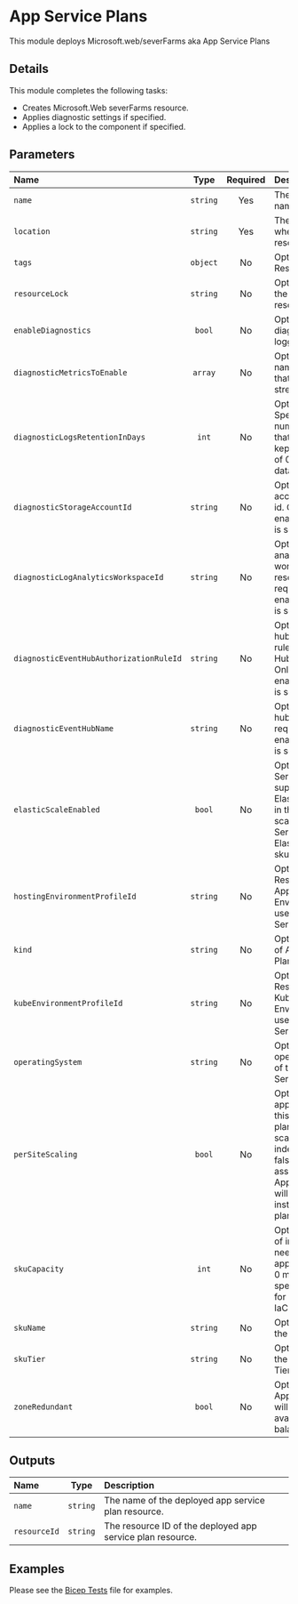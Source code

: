 # App Service Plans

This module deploys Microsoft.web/severFarms aka App Service Plans

## Details

This module completes the following tasks:

- Creates Microsoft.Web severFarms resource.
- Applies diagnostic settings if specified.
- Applies a lock to the component if specified.

## Parameters

| Name                                    | Type     | Required | Description                                                                                                                                                                      |
| :-------------------------------------- | :------: | :------: | :------------------------------------------------------------------------------------------------------------------------------------------------------------------------------- |
| `name`                                  | `string` | Yes      | The resource name.                                                                                                                                                               |
| `location`                              | `string` | Yes      | The geo-location where the resource lives.                                                                                                                                       |
| `tags`                                  | `object` | No       | Optional. Resource tags.                                                                                                                                                         |
| `resourceLock`                          | `string` | No       | Optional. Specify the type of resource lock.                                                                                                                                     |
| `enableDiagnostics`                     | `bool`   | No       | Optional. Enable diagnostic logging.                                                                                                                                             |
| `diagnosticMetricsToEnable`             | `array`  | No       | Optional. The name of metrics that will be streamed.                                                                                                                             |
| `diagnosticLogsRetentionInDays`         | `int`    | No       | Optional. Specifies the number of days that logs will be kept for; a value of 0 will retain data indefinitely.                                                                   |
| `diagnosticStorageAccountId`            | `string` | No       | Optional. Storage account resource id. Only required if enableDiagnostics is set to true.                                                                                        |
| `diagnosticLogAnalyticsWorkspaceId`     | `string` | No       | Optional. Log analytics workspace resource id. Only required if enableDiagnostics is set to true.                                                                                |
| `diagnosticEventHubAuthorizationRuleId` | `string` | No       | Optional. Event hub authorization rule for the Event Hubs namespace. Only required if enableDiagnostics is set to true.                                                          |
| `diagnosticEventHubName`                | `string` | No       | Optional. Event hub name. Only required if enableDiagnostics is set to true.                                                                                                     |
| `elasticScaleEnabled`                   | `bool`   | No       | Optional. ServerFarm supports ElasticScale. Apps in this plan will scale as if the ServerFarm was ElasticPremium sku.                                                            |
| `hostingEnvironmentProfileId`           | `string` | No       | Optional. ResourceId of the App Service Environment to use for the App Service plan.                                                                                             |
| `kind`                                  | `string` | No       | Optional. The kind of App Service Plan.                                                                                                                                          |
| `kubeEnvironmentProfileId`              | `string` | No       | Optional. ResourceId of the Kubernetes Environment to use for the App Service plan.                                                                                              |
| `operatingSystem`                       | `string` | No       | Optional. The operating system of the App Service Plan.                                                                                                                          |
| `perSiteScaling`                        | `bool`   | No       | Optional. If true, apps assigned to this App Service plan can be scaled independently. If false, apps assigned to this App Service plan will scale to all instances of the plan. |
| `skuCapacity`                           | `int`    | No       | Optional. Number of instances needed for the app service plan. 0 means not specified (allows for control ouside IaC).                                                            |
| `skuName`                               | `string` | No       | Optional. Name of the resource SKU.                                                                                                                                              |
| `skuTier`                               | `string` | No       | Optional. Name of the resource SKU Tier.                                                                                                                                         |
| `zoneRedundant`                         | `bool`   | No       | Optional. If this App Service Plan will perform availability zone balancing.                                                                                                     |

## Outputs

| Name         | Type     | Description                                                |
| :----------- | :------: | :--------------------------------------------------------- |
| `name`       | `string` | The name of the deployed app service plan resource.        |
| `resourceId` | `string` | The resource ID of the deployed app service plan resource. |

## Examples

Please see the [Bicep Tests](test/main.test.bicep) file for examples.